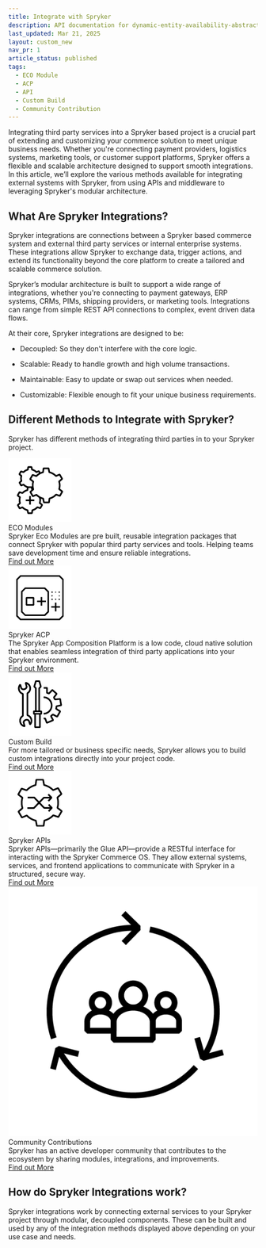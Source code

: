 ```yaml
---
title: Integrate with Spryker
description: API documentation for dynamic-entity-availability-abstracts.
last_updated: Mar 21, 2025
layout: custom_new
nav_pr: 1 
article_status: published
tags: 
  - ECO Module
  - ACP
  - API
  - Custom Build
  - Community Contribution
---
```


<div class="content_box">Integrating third party services into a Spryker based project is a crucial part of extending and customizing your commerce solution to meet unique business needs. Whether you're connecting payment providers, logistics systems, marketing tools, or customer support platforms, Spryker offers a flexible and scalable architecture designed to support smooth integrations. In this article, we’ll explore the various methods available for integrating external systems with Spryker, from using APIs and middleware to leveraging Spryker's modular architecture.</div>

## What Are Spryker Integrations?

Spryker integrations are connections between a Spryker based commerce system and external third party services or internal enterprise systems. These integrations allow Spryker to exchange data, trigger actions, and extend its functionality beyond the core platform to create a tailored and scalable commerce solution.

Spryker’s modular architecture is built to support a wide range of integrations, whether you're connecting to payment gateways, ERP systems, CRMs, PIMs, shipping providers, or marketing tools. Integrations can range from simple REST API connections to complex, event driven data flows.

At their core, Spryker integrations are designed to be:

- Decoupled: So they don't interfere with the core logic.

- Scalable: Ready to handle growth and high volume transactions.

- Maintainable: Easy to update or swap out services when needed.

- Customizable: Flexible enough to fit your unique business requirements.


## Different Methods to Integrate with Spryker?

Spryker has different methods of integrating third parties in to your Spryker project.

 <div class="cst_cards_3">

  <div class="cst_card">
    <div class="cst_card_image"><img src="/images/integrations/int_eco.png"></div>
    <div class="cst_card_title">ECO Modules</div>
    <div class="cst_card_desc">Spryker Eco Modules are pre built, reusable integration packages that connect Spryker with popular third party services and tools. Helping teams save development time and ensure reliable integrations.</div>
    <a class="cst_card_button" href="what_are_spryker_eco_modules"> Find out More </a>
  </div>

  <div class="cst_card">
    <div class="cst_card_image"><img src="/images/integrations/int_acp.png"></div>
    <div class="cst_card_title">Spryker ACP</div>
    <div class="cst_card_desc">The Spryker App Composition Platform is a low code, cloud native solution that enables seamless integration of third party applications into your Spryker environment. </div>
    <a class="cst_card_button" href="about_spryker_acp_apps"> Find out More </a>
  </div>

  <div class="cst_card">
    <div class="cst_card_image"><img src="/images/integrations/int_custom_build.png"></div>
    <div class="cst_card_title">Custom Build</div>
    <div class="cst_card_desc">For more tailored or business specific needs, Spryker allows you to build custom integrations directly into your project code.</div>
    <a class="cst_card_button" href="custom_build_integrations_with_spryker"> Find out More </a>
  </div>

  <div class="cst_card">
    <div class="cst_card_image"><img src="/images/integrations/int_api.png"></div>
    <div class="cst_card_title">Spryker APIs</div>
    <div class="cst_card_desc">Spryker APIs—primarily the Glue API—provide a RESTful interface for interacting with the Spryker Commerce OS. They allow external systems, services, and frontend applications to communicate with Spryker in a structured, secure way.</div>
    <a class="cst_card_button" href="getting_started_with_spryker_api"> Find out More </a>
  </div>

  <div class="cst_card">
    <div class="cst_card_image"><img src="/images/integrations/int_community_contributions.png"></div>
    <div class="cst_card_title">Community Contributions</div>
    <div class="cst_card_desc">Spryker has an active developer community that contributes to the ecosystem by sharing modules, integrations, and improvements.</div>
    <a class="cst_card_button" href="community_contributions"> Find out More </a>
  </div>
 </div>


 ## How do Spryker Integrations work? 

Spryker integrations work by connecting external services to your Spryker project through modular, decoupled components. These can be built and used by any of the integration methods displayed above depending on your use case and needs.
